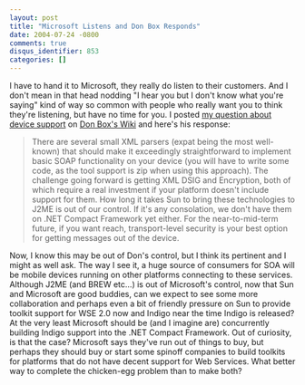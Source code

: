 ```yaml
---
layout: post
title: "Microsoft Listens and Don Box Responds"
date: 2004-07-24 -0800
comments: true
disqus_identifier: 853
categories: []
---
```

I have to hand it to Microsoft, they really do listen to their
customers. And I don't mean in that head nodding "I hear you but I don't
know what you're saying" kind of way so common with people who really
want you to think they're listening, but have no time for you. I posted
[my question about device
support](http://haacked.com/archive/2004/07/23/843.aspx) on [Don Box's
Wiki](http://pluralsight.com/wiki/default.aspx/Don.HomePage) and here's
his response:

> There are several small XML parsers (expat being the most well-known)
> that should make it exceedingly straightforward to implement basic
> SOAP functionality on your device (you will have to write some code,
> as the tool support is zip when using this approach). The challenge
> going forward is getting XML DSIG and Encryption, both of which
> require a real investment if your platform doesn't include support for
> them. How long it takes Sun to bring these technologies to J2ME is out
> of our control. If it's any consolation, we don't have them on .NET
> Compact Framework yet either. For the near-to-mid-term future, if you
> want reach, transport-level security is your best option for getting
> messages out of the device.

Now, I know this may be out of Don's control, but I think its pertinent
and I might as well ask. The way I see it, a huge source of consumers
for SOA will be mobile devices running on other platforms connecting to
these services. Although J2ME (and BREW etc...) is out of Microsoft's
control, now that Sun and Microsoft are good buddies, can we expect to
see some more collaboration and perhaps even a bit of friendly pressure
on Sun to provide toolkit support for WSE 2.0 now and Indigo near the
time Indigo is released? At the very least Microsoft should be (and I
imagine are) concurrently building Indigo support into the .NET Compact
Framework. Out of curiosity, is that the case? Microsoft says they've
run out of things to buy, but perhaps they should buy or start some
spinoff companies to build toolkits for platforms that do not have
decent support for Web Services. What better way to complete the
chicken-egg problem than to make both?

